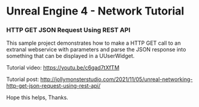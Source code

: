 # Unreal Engine 4 - Network Tutorial
### HTTP GET JSON Request Using REST API

This sample project demonstrates how to make a HTTP GET call to an extranal webservice with parameters and parse the JSON response into something that can be displayed in a UUserWidget.

Tutorial video: https://youtu.be/c6gad7tXfTM

Tutorial post: http://jollymonsterstudio.com/2021/11/05/unreal-networking-http-get-json-request-using-rest-api/

Hope this helps, Thanks.